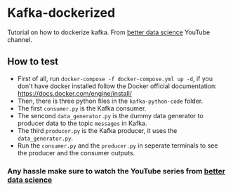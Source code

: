 # Kafka-dockerized
Tutorial on how to dockerize kafka. From [better data science](https://www.youtube.com/watch?v=4xFZ_iTZLTs&list=PLQ5j-FTc2VhAY_PBg7FVkZsal50MCgp7Y) YouTube channel.

## How to test
- First of all, run `docker-compose -f docker-compose.yml up -d`, if you don't have docker installed follow the Docker official documentation: https://docs.docker.com/engine/install/
- Then, there is three python files in the `kafka-python-code` folder.
- The first `consumer.py` is the Kafka consumer.
- The sencond `data_generator.py` is the dummy data generator to producer data to the topic `messages` in Kafka.
- The third `producer.py` is the Kafka producer, it uses the `data_generator.py`.
- Run the `consumer.py` and the `producer.py` in seperate terminals to see the producer and the consumer outputs.

### Any hassle make sure to watch the YouTube series from [better data science](https://www.youtube.com/watch?v=4xFZ_iTZLTs&list=PLQ5j-FTc2VhAY_PBg7FVkZsal50MCgp7Y) 